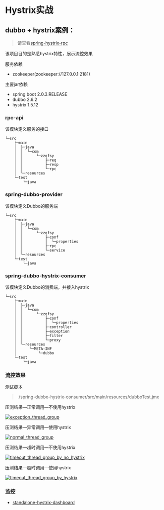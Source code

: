 # Hystrix实战

## dubbo + hystrix案例：

> 请查看[spring-hystrix-rpc](https://github.com/zzqfsy/spring-hystrix-rpc)

该项目目的是熟悉hystrix特性，展示流控效果

服务依赖

* zookeeper\(zookeeper://127.0.0.1:2181\)

主要jar依赖

* spring boot 2.0.3.RELEASE
* dubbo 2.6.2
* hystrix 1.5.12

### rpc-api

该模块定义服务的接口

```text
└─src
    ├─main
    │  ├─java
    │  │  └─com
    │  │      └─zzqfsy
    │  │          ├─req
    │  │          ├─resp
    │  │          └─rpc
    │  └─resources
    └─test
        └─java
```

### spring-dubbo-provider

该模块定义Dubbo的服务端

```text
└─src
    ├─main
    │  ├─java
    │  │  └─com
    │  │      └─zzqfsy
    │  │          ├─conf
    │  │          │  └─properties
    │  │          ├─rpc
    │  │          └─service
    │  └─resources
    └─test
        └─java
```

### spring-dubbo-hystrix-consumer

该模块定义Dubbo的消费端，并接入hystrix

```text
└─src
    ├─main
    │  ├─java
    │  │  └─com
    │  │      └─zzqfsy
    │  │          ├─conf
    │  │          │  └─properties
    │  │          ├─controller
    │  │          ├─exception
    │  │          ├─filter
    │  │          └─proxy
    │  └─resources
    │      └─META-INF
    │          └─dubbo
    └─test
        └─java
```

### 流控效果

测试脚本

> ./spring-dubbo-hystrix-consumer/src/main/resources/dubboTest.jmx

压测结果—正常调用—不使用hystrix

 [![exception\_thread\_group](https://raw.githubusercontent.com/zzqfsy/spring-hystrix-rpc/master/resource/exception_thread_group.png)](https://raw.githubusercontent.com/zzqfsy/spring-hystrix-rpc/master/resource/exception_thread_group.png)

压测结果—异常调用—使用hystrix

 [![normal\_thread\_group](https://raw.githubusercontent.com/zzqfsy/spring-hystrix-rpc/master/resource/normal_thread_group.png)](https://raw.githubusercontent.com/zzqfsy/spring-hystrix-rpc/master/resource/normal_thread_group.png)

压测结果—超时调用—不使用hystrix

 [![timeout\_thread\_group\_by\_no\_hystrix](https://raw.githubusercontent.com/zzqfsy/spring-hystrix-rpc/master/resource/timeout_thread_group_by_no_hystrix.png)](https://raw.githubusercontent.com/zzqfsy/spring-hystrix-rpc/master/resource/timeout_thread_group_by_no_hystrix.png)

压测结果—超时调用—使用hystrix

 [![timeout\_thread\_group\_by\_hystrix](https://raw.githubusercontent.com/zzqfsy/spring-hystrix-rpc/master/resource/timeout_thread_group_by_hystrix.png)](https://raw.githubusercontent.com/zzqfsy/spring-hystrix-rpc/master/resource/timeout_thread_group_by_hystrix.png)

### 监控

* [standalone-hystrix-dashboard](https://github.com/kennedyoliveira/standalone-hystrix-dashboard)

